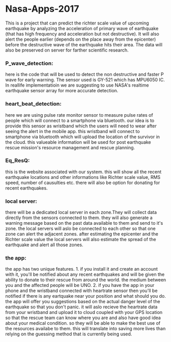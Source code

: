 # Nasa-Apps-2017
This is a project that can predict the richter scale value of upcoming earthquake by analyzing the acceleration of primary wave of earthquake (that has high frequency and acceleration but not destructive). It will also alert the people earlier (depends on the place away from the epicenter) before the destructive wave of the earthquake hits their area. The data will also be preserved on server for farther scientific research.


### P_wave_detection:
here is the code that will be used to detect the non destructive and faster P wave for early warning. The sensor used is GY-521 which has MPU6050 IC. In reallife implementatioin we are suggesting to use NASA's realtime earthquake sensor array for more accurate detection.

### heart_beat_detection: 
here we are using pulse rate monitor sensor to measure pulse rates of people which will connect to a smartphone via bluetooth. our idea is to provide this sensor as wristband which the users will need to wear after seeing the alert in the mobile app. this wristband will connect to smartphone via bluetooth which will upload the location of the survivor in the cloud. this valueable information will be used for post earthquake rescue mission's resource management and rescue planning.

### Eq_ResQ:
this is the website associated with our system. this will show all the recent earthquake locations and other informations like Richter scale value, RMS speed, number of causulties etc. there will also be option for donating for recent earthquakes.

### local server:
there will be a dedicated local server in each zone.They will collect data directly from the sensors connected to them. they will also generate a warning message based on the past data available to them and send to it's zone. the local servers will aslo be connected to each other so that one zone can alert the adjacent zones. after estimating the epicenter and the Richter scale value the local servers will also estimate the spread of the earthquake and alert all those zones.

### the app:
the app has two unique features.
              1. if you install it and create an account with it, you'll be notified about any recent earthquakes and will be given the                    ability to donate to their rescue from around the world. the medium between you and the affected people will be UNO.
              2. if you have the app in your phone and the wristband connected with heartrate sensor then you'll be notified if there is                    any eartquake near your position and what should you do. the app will offer you suggestions based on the actual danger                    level of the earthquake so that you don't panic. it will aslo recieve the heartrate data from your wristband and upload                    it to cloud coupled with your GPS location so that the rescue team can know where you are and also have good idea about                    your medical condition. so they will be able to make the best use of the resources availabe to them. this will translate                  into saving more lives than relying on the guessing method that is currently being used. 
